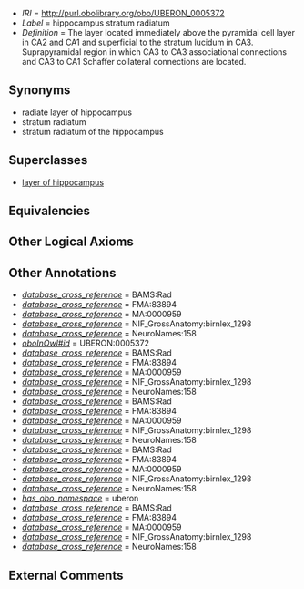  * *IRI* = http://purl.obolibrary.org/obo/UBERON_0005372
 * *Label* = hippocampus stratum radiatum
 * *Definition* = The layer located immediately above the pyramidal cell layer in CA2 and CA1 and superficial to the stratum lucidum in CA3. Suprapyramidal region in which CA3 to CA3 associational connections and CA3 to CA1 Schaffer collateral connections are located.

## Synonyms

 * radiate layer of hippocampus
 * stratum radiatum
 * stratum radiatum of the hippocampus

## Superclasses

 * [layer of hippocampus](../../UBERON/05/UBERON_0002305.md)

## Equivalencies


## Other Logical Axioms


## Other Annotations

 * *[database_cross_reference](../../ef/oboInOwl#hasDbXref.md)* = BAMS:Rad
 * *[database_cross_reference](../../ef/oboInOwl#hasDbXref.md)* = FMA:83894
 * *[database_cross_reference](../../ef/oboInOwl#hasDbXref.md)* = MA:0000959
 * *[database_cross_reference](../../ef/oboInOwl#hasDbXref.md)* = NIF_GrossAnatomy:birnlex_1298
 * *[database_cross_reference](../../ef/oboInOwl#hasDbXref.md)* = NeuroNames:158
 * *[oboInOwl#id](../../id/oboInOwl#id.md)* = UBERON:0005372
 * *[database_cross_reference](../../ef/oboInOwl#hasDbXref.md)* = BAMS:Rad
 * *[database_cross_reference](../../ef/oboInOwl#hasDbXref.md)* = FMA:83894
 * *[database_cross_reference](../../ef/oboInOwl#hasDbXref.md)* = MA:0000959
 * *[database_cross_reference](../../ef/oboInOwl#hasDbXref.md)* = NIF_GrossAnatomy:birnlex_1298
 * *[database_cross_reference](../../ef/oboInOwl#hasDbXref.md)* = NeuroNames:158
 * *[database_cross_reference](../../ef/oboInOwl#hasDbXref.md)* = BAMS:Rad
 * *[database_cross_reference](../../ef/oboInOwl#hasDbXref.md)* = FMA:83894
 * *[database_cross_reference](../../ef/oboInOwl#hasDbXref.md)* = MA:0000959
 * *[database_cross_reference](../../ef/oboInOwl#hasDbXref.md)* = NIF_GrossAnatomy:birnlex_1298
 * *[database_cross_reference](../../ef/oboInOwl#hasDbXref.md)* = NeuroNames:158
 * *[database_cross_reference](../../ef/oboInOwl#hasDbXref.md)* = BAMS:Rad
 * *[database_cross_reference](../../ef/oboInOwl#hasDbXref.md)* = FMA:83894
 * *[database_cross_reference](../../ef/oboInOwl#hasDbXref.md)* = MA:0000959
 * *[database_cross_reference](../../ef/oboInOwl#hasDbXref.md)* = NIF_GrossAnatomy:birnlex_1298
 * *[database_cross_reference](../../ef/oboInOwl#hasDbXref.md)* = NeuroNames:158
 * *[has_obo_namespace](../../ce/oboInOwl#hasOBONamespace.md)* = uberon
 * *[database_cross_reference](../../ef/oboInOwl#hasDbXref.md)* = BAMS:Rad
 * *[database_cross_reference](../../ef/oboInOwl#hasDbXref.md)* = FMA:83894
 * *[database_cross_reference](../../ef/oboInOwl#hasDbXref.md)* = MA:0000959
 * *[database_cross_reference](../../ef/oboInOwl#hasDbXref.md)* = NIF_GrossAnatomy:birnlex_1298
 * *[database_cross_reference](../../ef/oboInOwl#hasDbXref.md)* = NeuroNames:158

## External Comments

